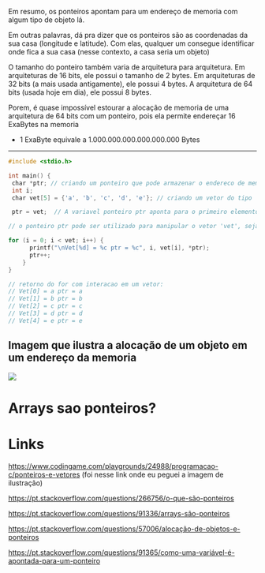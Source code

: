 Em resumo, os ponteiros apontam para um endereço de memoria com algum tipo de objeto lá.

Em outras palavras, dá pra dizer que os ponteiros são as coordenadas da sua casa (longitude e latitude). Com elas, qualquer um consegue identificar onde fica a sua casa (nesse contexto, a casa seria um objeto)

O tamanho do ponteiro também varia de arquitetura para arquitetura.
Em arquiteturas de 16 bits, ele possui o tamanho de 2 bytes. Em arquiteturas de 32 bits (a mais usada antigamente), ele possui 4 bytes. A arquitetura de 64 bits (usada hoje em dia), ele possui 8 bytes. 

Porem, é quase impossível estourar a alocação de memoria de uma arquitetura de 64 bits com um ponteiro, pois ela permite endereçar 16 ExaBytes na memoria

- 1 ExaByte equivale a 1.000.000.000.000.000.000 Bytes

***

```c
#include <stdio.h>

int main() {
 char *ptr; // criando um ponteiro que pode armazenar o endereco de memoria de uma variavel do tipo 'char'
 int i;
 char vet[5] = {'a', 'b', 'c', 'd', 'e'}; // criando um vetor do tipo 'char' que contem 5 elementos

 ptr = vet;  // A variavel ponteiro ptr aponta para o primeiro elemento do vetor

// o ponteiro ptr pode ser utilizado para manipular o vetor 'vet', seja fazendo uma iteracao em cima dele ou manipulando seus elementos

for (i = 0; i < vet; i++) {
	  printf("\nVet[%d] = %c ptr = %c", i, vet[i], *ptr);
	  ptr++;
	}
}

// retorno do for com interacao em um vetor:
// Vet[0] = a ptr = a
// Vet[1] = b ptr = b
// Vet[2] = c ptr = c
// Vet[3] = d ptr = d
// Vet[4] = e ptr = e
```

## Imagem que ilustra a alocação de um objeto em um endereço da memoria
![](https://www.codingame.com/servlet/fileservlet?id=41409364165150)


# Arrays sao ponteiros?



# Links
https://www.codingame.com/playgrounds/24988/programacao-c/ponteiros-e-vetores
(foi nesse link onde eu peguei a imagem de ilustração)

https://pt.stackoverflow.com/questions/266756/o-que-são-ponteiros

https://pt.stackoverflow.com/questions/91336/arrays-são-ponteiros

https://pt.stackoverflow.com/questions/57006/alocação-de-objetos-e-ponteiros

https://pt.stackoverflow.com/questions/91365/como-uma-variável-é-apontada-para-um-ponteiro